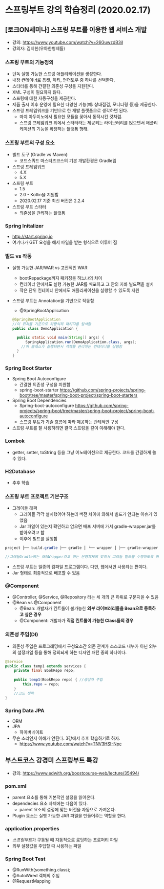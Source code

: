 # 스프링부트 강의 학습정리 (2020.02.17)

## [토크ON세미나] 스프링 부트를 이용한 웹 서비스 개발

* 강의: https://www.youtube.com/watch?v=26GuwzdB3iI
* 강의자: 김지헌(우아한형제들)

### 스프링 부트의 기능정의

* 단독 실행 가능한 스프링 애플리케이션을 생성한다.
* 내장 컨테이너로 톰캣, 제티, 언더토우 중 하나를 선택한다.
* 스타터를 통해 간결한 의존성 구성을 지원한다.
* XML 구성이 필요하지 않다.
* 스프링에 대한 자동구성을 제공한다.
* 제품 출시 이후 운영에 필요한 다양한 기능(예: 상태점검, 모니터링 등)을 제공한다.
* 스프링 프레임워크를 기반으로 한 개발 플랫폼으로 생각하면 된다.
  * 마치 아두이노에서 필요한 모듈을 꽂아서 동작시킨 것처럼.
  * 스프링 프레임워크 위에서 스타터라는 제공되는 라이브러리를 얹으면서 애플리케이션의 기능을 확장하는 플랫폼 형태.

### 스프링 부트의 구성 요소

* 빌드 도구 (Gradle vs Maven)
  * 코드스쿼드 마스터즈코스의 기본 개발환경은 Gradle임
* 스프링 프레임워크
  * 4.X
  * 5.X
* 스프링 부트
  * 1.5
  * 2.0 - Kotlin을 지원함
  * 2020.02.17 기준 최신 버전은 2.2.4
* 스프링 부트 스타터
  * 의존성을 관리하는 플랫폼

### Spring Initalizer

* http://start.spring.io
* 여기다가 GET 요청을 해서 파일을 받는 형식으로 이루어 짐

### 빌드 vs 작동

* 실행 가능한 JAR/WAR vs 고전적인 WAR

  * bootRepackage까지 패키징을 하느냐의 차이
  * 컨테이너 안에서도 실행 가능한 JAR를 배포하고 그 안의 자바 빌드팩을 설치
  * 작은 단위 컨테이너 안에서도 애플리케이션을 실행할 수 있도록 지원

* 스프링 부트는 Annotation을 기반으로 작동함

  * @SpringBootApplication

  ```java
  @SpringBootApplication
  //이 위치를 기준으로 하향식의 패키지를 탐색함
  public class DemoApplication {
  
  	public static void main(String[] args) {
  		SpringApplication.run(DemoApplication.class, args);
      //이 클래스가 실행되면서 객체를 관리하는 컨테이너를 실행함
  	}
  }
  ```

### Spring Boot Starter

* Spring Boot Autoconfigure
  * 간결한 의존성 구성을 지원함
  * spring-boot-starter https://github.com/spring-projects/spring-boot/tree/master/spring-boot-project/spring-boot-starters
* Spring Boot Dependencies
  * Spring-boot-autoconfigure https://github.com/spring-projects/spring-boot/tree/master/spring-boot-project/spring-boot-autoconfigure
  * 스프링 부트가 기술 흐름에 따라 제공하는 관례적인 구성
* 스프링 부트를 잘 사용하려면 결국 스프링을 깊이 이해해야 한다.

### Lombok

* getter, setter, toString 등을 그냥 어노테이션으로 제공한다. 코드를 간결하게 쓸 수 있다.

### H2Database

* 추후 학습

### 스프링 부트 프로젝트 기본구조

* 그레이들 래퍼
  * 그레이들 각각 설치했어야 하는데 버전 차이에 의해서 빌드가 안되는 이슈가 있었음
  * Jar 파일이 있는지 확인하고 없으면 배포 서버에 가서 gradle-wrapper.jar를 받아오려고 함
  * 이후에 빌드를 실행함

```java
project ├── build.gradle ├── gradle │ └── wrapper │ ├── gradle-wrapper.jar │ └── gradle-wrapper.properties ├── gradlew ├── gradlew.bat ├── settings.gradle

//그레들Gradle에는 래퍼Wrapper라고 하는 운영체제에 맞춰서 그레들 빌드를 수행하도록 하는 배치 스크립트가 있다.
```

* 스프링 부트는 일종의 컴파일 프로그램이다. 다만, 웹에서만 사용되는 편이다.
* Jar 형태로 최종적으로 배포할 수 있음

### @Component

* @Controller, @Service, @Repository 라는 세 개의 큰 하위로 구분지을 수 있음
* @Bean vs @Component
  * @Bean: 개발자가 컨트롤이 불가능한 **외부 라이브러리들을 Bean으로 등록하고 싶은 경우**
  * @Component: 개발자가 **직접 컨트롤이 가능한 Class들의 경우**

### 의존성 주입(DI)

* 의존성 주입은 프로그래밍에서 구성요소간 의존 관계가 소스코드 내부가 아닌 외부의 설정파일 등을 통해 정의되게 하는 디자인 패턴 중의 하나이다.

```java
@Service
public class temp1 extends services {
	private final BookRepo repo;
	
	public temp1(BookRepo repo) { //생성자 주입
		this.repo = repo;
	}
	//코드 생략
}
```

### Spring Data JPA

* ORM
* JPA
  * 하이버네이트
* 무슨 소리인지 이해가 안된다. 3강에서 추후 학습하기로 하자.
  * https://www.youtube.com/watch?v=TNV3HSI-Npc

## 부스트코스 강경미 스프링부트 특강

* 강의: https://www.edwith.org/boostcourse-web/lecture/35494/

### pom.xml

* parent 요소를 통해 기본적인 설정을 읽어온다.
* dependecies 요소 자체에는 다음이 있다.
  * parent 요소의 설정에 맞는 버전을 자동으로 가져온다.
* Plugin 요소는 실행 가능한 JAR 파일을 만들어주는 역할을 한다.

### application.properties

* *스프링부트*가 구동될 때 자동적으로 로딩하는 프로퍼티 파일
* 외부 설정값을 주입할 때 사용하는 파일

### Spring Boot Test

* @RunWith(something.class);
* @AutoWired 객체의 주입
* @RequestMapping